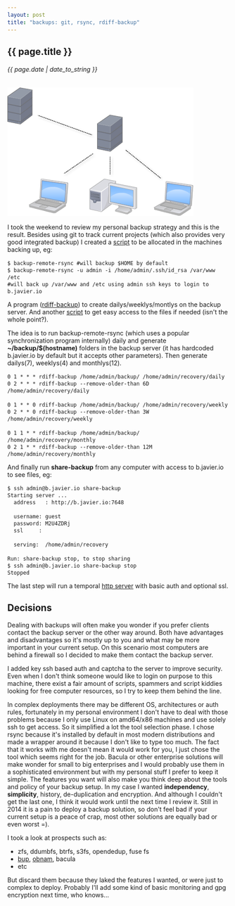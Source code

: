 ```yaml
---
layout: post
title: "backups: git, rsync, rdiff-backup"
---
```


## {{ page.title }}

###### {{ page.date | date_to_string }}

**[![](/assets/img/96.png)](/assets/img/96.png)**

I took the weekend to review my personal backup strategy and this is the result. Besides using git to track current projects (which also provides very good integrated backup) I created a [script](https://github.com/chilicuil/learn/blob/master/sh/is/backup-remote-rsync) to be allocated in the machines backing up, eg:

    $ backup-remote-rsync #will backup $HOME by default
    $ backup-remote-rsync -u admin -i /home/admin/.ssh/id_rsa /var/www /etc
    #will back up /var/www and /etc using admin ssh keys to login to b.javier.io

A program ([rdiff-backup](http://www.nongnu.org/rdiff-backup/examples.html)) to create dailys/weeklys/montlys on the backup server. And another [script](https://github.com/chilicuil/learn/blob/master/sh/is/share-backup) to get easy access to the files if needed (isn't the whole point?).  

The idea is to run backup-remote-rsync (which uses a popular synchronization program internally) daily and generate **~/backup/$(hostname)** folders in the backup server (it has hardcoded b.javier.io by default but it accepts other parameters). Then generate dailys(7), weeklys(4) and monthlys(12).

    0 1 * * * rdiff-backup /home/admin/backup/ /home/admin/recovery/daily
    0 2 * * * rdiff-backup --remove-older-than 6D /home/admin/recovery/daily

    0 1 * * 0 rdiff-backup /home/admin/backup/ /home/admin/recovery/weekly
    0 2 * * 0 rdiff-backup --remove-older-than 3W /home/admin/recovery/weekly

    0 1 1 * * rdiff-backup /home/admin/backup/ /home/admin/recovery/monthly
    0 2 1 * * rdiff-backup --remove-older-than 12M /home/admin/recovery/monthly

And finally run **share-backup** from any computer with access to b.javier.io to see files, eg:

    $ ssh admin@b.javier.io share-backup
    Starting server ...
      address   : http://b.javier.io:7648

      username: guest
      password: M2U4ZDRj
      ssl     : 

      serving:  /home/admin/recovery

    Run: share-backup stop, to stop sharing
    $ ssh admin@b.javier.io share-backup stop
    Stopped

The last step will run a temporal [http server](https://github.com/chilicuil/learn/blob/master/python/simple-httpd) with basic auth and optional ssl.

## Decisions

Dealing with backups will often make you wonder if you prefer clients contact the backup server or the other way around. Both have advantages and disadvantages so it's mostly up to you and what may be more important in your current setup. On this scenario most computers are behind a firewall so I decided to make them contact the backup server.

I added key ssh based auth and captcha to the server to improve security. Even when I don't think someone would like to login on purpose to this machine, there exist a fair amount of scripts, spammers and script kiddies looking for free computer resources, so I try to keep them behind the line.

In complex deployments there may be different OS, architectures or auth rules, fortunately in my personal environment I don't have to deal with those problems because I only use Linux on amd64/x86 machines and use solely ssh to get access. So it simplified a lot the tool selection phase. I chose rsync because it's installed by default in most modern distributions and made a wrapper around it because I don't like to type too much. The fact that it works with me doesn't mean it would work for you, I just chose the tool which seems right for the job.  Bacula or other enterprise solutions will make wonder for small to big enterprises and I would probably use them in a sophisticated environment but with my personal stuff I prefer to keep it simple.  The features you want will also make you think deep about the tools and policy of your backup setup. In my case I wanted **independency**, **simplicity**, history, de-duplication and encryption. And although I couldn't get the last one, I think it would work until the next time I review it. Still in 2014 it is a pain to deploy a backup solution, so don't feel bad if your current setup is a peace of crap, most other solutions are equally bad or even worst =).

I took a look at prospects such as:

- zfs, ddumbfs, btrfs, s3fs, opendedup, fuse fs
- [bup](https://github.com/bup/bup), [obnam](http://code.liw.fi/obnam/manual/manual.html), bacula
- etc

But discard them because they laked the features I wanted, or were just to complex to deploy. Probably I'll add some kind of basic monitoring and gpg encryption next time, who knows...
